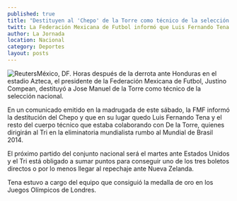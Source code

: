 ```yaml
---
published: true
title: "Destituyen al 'Chepo' de la Torre como técnico de la selección nacional"
twitt: La Federación Mexicana de Futbol informó que Luis Fernando Tena lo sustituirá
author: La Jornada
location: Nacional
category: Deportes
layout: posts
---
```


![Reuters](/_posts/2013/09/07/chepodelatorre.jpg)México, DF. Horas después de la derrota ante Honduras en el estadio Azteca, el presidente de la Federación Mexicana de Futbol, Justino Compean, destituyó a Jose Manuel de la Torre como técnico de la selección nacional.

En un comunicado emitido en la madrugada de este sábado, la FMF informó la destitución del Chepo y que en su lugar quedo Luis Fernando Tena y el resto del cuerpo técnico que estaba colaborando con De la Torre, quienes dirigirán al Tri en la eliminatoria mundialista rumbo al Mundial de Brasil 2014.

El próximo partido del conjunto nacional será el martes ante Estados Unidos y el Tri está obligado a sumar puntos para conseguir uno de los tres boletos directos o por lo menos llegar al repechaje ante Nueva Zelanda.

Tena estuvo a cargo del equipo que consiguió la medalla de oro en los Juegos Olímpicos de Londres.
